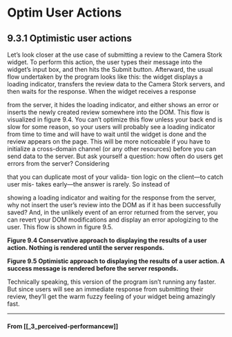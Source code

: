 # Optim User Actions

## **9.3.1 Optimistic user actions**

Let’s look closer at the use case of submitting a review to the Camera Stork widget. To
perform this action, the user types their message into the widget’s input box, and then
hits the Submit button. Afterward, the usual flow undertaken by the program looks like
this: the widget displays a loading indicator, transfers the review data to the Camera
Stork servers, and then waits for the response. When the widget receives a response

from the server, it hides the loading indicator,
and either shows an error or inserts the newly
created review somewhere into the DOM. This
flow is visualized in figure 9.4.
You can’t optimize this flow unless your
back end is slow for some reason, so your
users will probably see a loading indicator
from time to time and will have to wait until
the widget is done and the review appears on
the page. This will be more noticeable if you
have to initialize a cross-domain channel (or
any other resources) before you can send
data to the server.
But ask yourself a question: how often do
users get errors from the server? Considering

that you can duplicate most of your valida-
tion logic on the client—to catch user mis-
takes early—the answer is rarely. So instead of

showing a loading indicator and waiting for
the response from the server, why not insert
the user’s review into the DOM as if it has
been successfully saved? And, in the unlikely
event of an error returned from the server,
you can revert your DOM modifications and
display an error apologizing to the user. This flow is shown in figure 9.5.

**Figure 9.4 Conservative approach to displaying the results of a user action. Nothing is rendered until the server responds.**

**Figure 9.5 Optimistic approach to displaying the results of a user action. A success message is rendered before the server responds.**

Technically speaking, this version of the program isn’t running any faster. But
since users will see an immediate response from submitting their review, they’ll get the
warm fuzzy feeling of your widget being amazingly fast.

---

#### From [[_3_perceived-performancew]]


